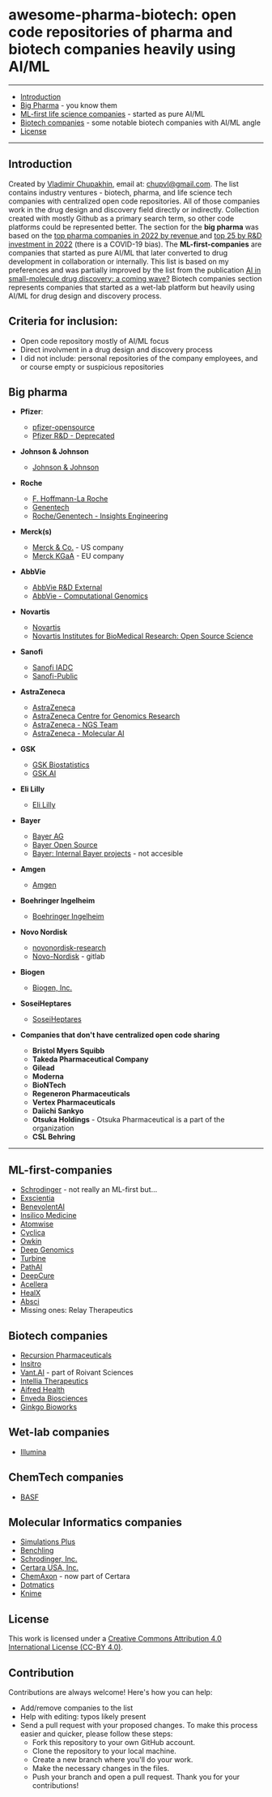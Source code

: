 # awesome-pharma-biotech: open code repositories of pharma and biotech companies heavily using AI/ML

---
- [Introduction](#introduction)
- [Big Pharma](#big-pharma) - you know them
- [ML-first life science companies](#ml-first-companies) - started as pure AI/ML 
- [Biotech companies](#biotech-companies) - some notable biotech companies with AI/ML angle
- [License](#license)
---

## Introduction
Created by [Vladimir Chupakhin](https://www.linkedin.com/in/chupvl?_l=en_US), email at: [chupvl@gmail.com](mailto:chupvl@gmail.com). The list contains industry ventures - biotech, pharma, and life science tech companies with centralized open code repositories. All of those companies work in the drug design and discovery field directly or indirectly. Collection created with mostly Github as a primary search term, so other code platforms could be represented better. The section for the **big pharma** was based on the [top pharma companies in 2022 by revenue ](https://www.fiercepharma.com/pharma/top-20-pharma-companies-2022-revenue) and [top 25 by R&D investment in 2022](https://www.drugdiscoverytrends.com/top-pharma-rd-spenders-2022/) (there is a COVID-19 bias). The **ML-first-companies** are companies that started as pure AI/ML that later converted to drug development in collaboration or internally. This list is based on my preferences and was partially improved by the list from the publication [AI in small-molecule drug discovery: a coming wave?](https://media.nature.com/original/magazine-assets/d41573-022-00025-1/20096834) Biotech companies section represents companies that started as a wet-lab platform but heavily using AI/ML for drug design and discovery process.

## Criteria for inclusion:
- Open code repository mostly of AI/ML focus
- Direct involvment in a drug design and discovery process
- I did not include: personal repositories of the company employees, and or course empty or suspicious repositories

## Big pharma
- **Pfizer**:
  - [pfizer-opensource](https://github.com/pfizer-opensource)
  - [Pfizer R&D - Deprecated](https://github.com/PfizerRD)
- **Johnson & Johnson**
  - [Johnson & Johnson](https://github.com/johnsonandjohnson)
- **Roche**
  - [F. Hoffmann-La Roche](https://github.com/Roche)
  - [Genentech](https://github.com/Genentech)
  - [Roche/Genentech - Insights Engineering](https://github.com/insightsengineering)
- **Merck(s)**
  - [Merck & Co.](https://github.com/Merck) - US company
  - [Merck KGaA](https://github.com/merckgroup) - EU company
- **AbbVie**
  - [AbbVie R&D External](https://github.com/abbvie-external)
  - [AbbVie - Computational Genomics](https://github.com/AbbVie-ComputationalGenomics)
- **Novartis**
  - [Novartis](https://github.com/Novartis)
  - [Novartis Institutes for BioMedical Research: Open Source Science](https://www.novartis.com/research-development/open-source-science)
- **Sanofi**
  - [Sanofi IADC](https://github.com/Sanofi-IADC)
  - [Sanofi-Public](https://github.com/Sanofi-Public)
- **AstraZeneca**
  - [AstraZeneca](https://github.com/AstraZeneca)
  - [AstraZeneca Centre for Genomics Research](https://github.com/astrazeneca-cgr-publications)
  - [AstraZeneca - NGS Team](https://github.com/AstraZeneca-NGS)
  - [AstraZeneca - Molecular AI](https://github.com/MolecularAI)
- **GSK**
  - [GSK Biostatistics](https://github.com/GSK-Biostatistics)
  - [GSK.AI](https://github.com/GSK-AI)
- **Eli Lilly**
  - [Eli Lilly](https://github.com/EliLillyCo)
- **Bayer**
  - [Bayer AG](https://github.com/bayer-science-for-a-better-life)
  - [Bayer Open Source](https://github.com/Bayer-Group)
  - [Bayer: Internal Bayer projects](https://github.com/bayer-int) - not accesible
- **Amgen**
  - [Amgen](https://github.com/Amgen) 
- **Boehringer Ingelheim**
  - [Boehringer Ingelheim](https://github.com/Boehringer-Ingelheim)
- **Novo Nordisk**
  - [novonordisk-research](https://github.com/novonordisk-research)
  - [Novo-Nordisk](https://gitlab.com/Novo-Nordisk) - gitlab
- **Biogen**
  - [Biogen, Inc.](https://github.com/Biogen-Inc)
- **SoseiHeptares**
  - [SoseiHeptares](https://github.com/soseiheptares)

- **Companies that don't have centralized open code sharing**
  - **Bristol Myers Squibb**
  - **Takeda Pharmaceutical Company**
  - **Gilead**
  - **Moderna**
  - **BioNTech**
  - **Regeneron Pharmaceuticals**
  - **Vertex Pharmaceuticals**
  - **Daiichi Sankyo**
  - **Otsuka Holdings** - Otsuka Pharmaceutical is a part of the organization
  - **CSL Behring**

---

## ML-first-companies
- [Schrodinger](https://github.com/schrodinger) - not really an ML-first but...
- [Exscientia](https://github.com/Exscientia)
- [BenevolentAI](https://github.com/benevolentAI)
- [Insilico Medicine](https://github.com/insilicomedicine)
- [Atomwise](https://github.com/AtomwiseInc/)
- [Cyclica](https://github.com/cyclica)
- [Owkin](https://github.com/owkin)
- [Deep Genomics](https://github.com/deepgenomics)
- [Turbine](https://github.com/turbine-ai)
- [PathAI](https://github.com/Path-AI)
- [DeepCure](https://github.com/deepcure-ai)
- [Acellera](https://github.com/Acellera)
- [HealX](https://github.com/healx)
- [Absci](https://github.com/AbSciBio)
- Missing ones: Relay Therapeutics

## Biotech companies

- [Recursion Pharmaceuticals](https://github.com/recursionpharma)
- [Insitro](https://github.com/insitro)
- [Vant.AI](https://github.com/aivant) - part of Roivant Sciences
- [Intellia Therapeutics](https://github.com/Intellia)
- [Aifred Health](https://github.com/Aifred-Health)
- [Enveda Biosciences](https://github.com/enveda)
- [Ginkgo Bioworks](https://github.com/GinkgoBioworks)

## Wet-lab companies
- [Illumina](https://github.com/Illumina)

## ChemTech companies
- [BASF](https://github.com/basf)

## Molecular Informatics companies
- [Simulations Plus](https://github.com/simulations-plus)
- [Benchling](https://github.com/benchling)
- [Schrodinger, Inc.](https://github.com/schrodinger)
- [Certara USA, Inc.](https://github.com/Certara)
- [ChemAxon](https://github.com/ChemAxon) - now part of Certara
- [Dotmatics](https://github.com/dotmatics)
- [Knime](https://github.com/knime)



## License

This work is licensed under a [Creative Commons Attribution 4.0 International License (CC-BY 4.0)](https://creativecommons.org/licenses/by/4.0/). 

## Contribution

Contributions are always welcome! Here's how you can help:
- Add/remove companies to the list
- Help with editing: typos likely present
- Send a pull request with your proposed changes. To make this process easier and quicker, please follow these steps:
  - Fork this repository to your own GitHub account.
  - Clone the repository to your local machine.
  - Create a new branch where you'll do your work.
  - Make the necessary changes in the files.
  - Push your branch and open a pull request.
Thank you for your contributions!
